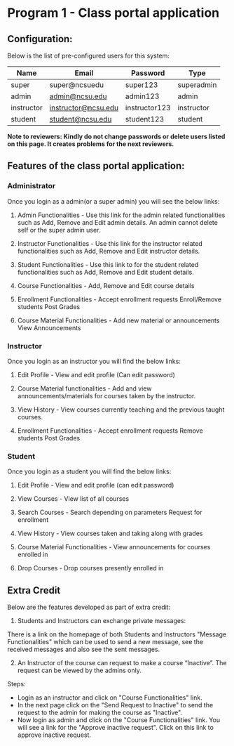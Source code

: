 # Program 1 - Class portal application

## Configuration:
Below is the list of pre-configured users for this system:

| Name         | Email                         | Password | Type  |
| ------------- | ---------------------- 	|-------------|--------|
| super          | super@ncsuedu    | super123        | superadmin|
| admin         | admin@ncsu.edu      | admin123       | admin |
| instructor    | instructor@ncsu.edu | instructor123 |    instructor  |
| student		| student@ncsu.edu | student123 | student |

<b>
Note to reviewers: Kindly do not change passwords or delete users listed on this page. It creates problems for the next reviewers.
</b>

## Features of the class portal application:

### Administrator
Once you login as a admin(or a super admin) you will see the below links:

1. Admin Functionalities - Use this link for the admin related functionalities such as Add, Remove and Edit admin details. An admin cannot delete self or the super admin user.

2. Instructor Functionalities - Use this link for the instructor related functionalities such as Add, Remove and Edit instructor details.

3. Student Functionalities - Use this link to for the student related functionalities such as Add, Remove and Edit student details.

4. Course Functionalities - Add, Remove and Edit course details

5. Enrollment Functionalities - Accept enrollment requests
Enroll/Remove students
Post Grades

6. Course Material Functionalities - Add new material or announcements
View Announcements


### Instructor

Once you login as an instructor you will find the below links:

1. Edit Profile - View and edit profile (Can edit password)

2. Course Material functionalities - Add and view announcements/materials for courses taken by the instructor.

3. View History - View courses currently teaching and the previous taught courses.

4. Enrollment Functionalities - Accept enrollment requests
Remove students
Post Grades


### Student

Once you login as a student you will find the below links:

1. Edit Profile - View and edit profile (can edit password)

2. View Courses - View list of all courses

3. Search Courses - Search depending on parameters
Request for enrollment

4. View History - View courses taken and taking along with grades

5. Course Material Functionalities - View announcements for courses enrolled in

6. Drop Courses - Drop courses presently enrolled in

## Extra Credit

Below are the features developed as part of extra credit:

1. Students and Instructors can exchange private messages:
 
 There is a link on the homepage of both Students and Instructors "Message Functionalities" which can be used to send a new message, see the received messages and also see the sent messages.

2. An Instructor of the course can request to make a course “Inactive”. The request can be viewed by the admins only.

Steps:
- Login as an instructor and click on "Course Functionalities" link.
- In the next page click on the "Send Request to Inactive"
to send the request to the admin for making the course as "Inactive".
- Now login as admin and click on the "Course Functionalities"
link. You will see a link for the "Approve inactive request". Click on this link to approve inactive request.


